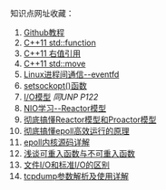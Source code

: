 知识点网址收藏：

1. [Github教程](https://blog.csdn.net/rj597306518/article/details/71307757)
2. [C++11 std::function](https://blog.csdn.net/shuilan0066/article/details/82788954)
3. [C++11 右值引用](https://blog.csdn.net/li1914309758/article/details/81663488)
4. [C++11 std::move](https://blog.csdn.net/p942005405/article/details/84644069/)
5. [Linux进程间通信--eventfd](https://blog.csdn.net/qq_28114615/article/details/97929524)
6. [setsockopt()函数](https://blog.csdn.net/qq_41097897/article/details/82845404)
7. [I/O模型](https://www.cnblogs.com/felixzh/p/10345929.html) *同UNP P122*
8. [NIO学习--Reactor模型](https://blog.csdn.net/qq924862077/article/details/81026740)
9. [彻底搞懂Reactor模型和Proactor模型](https://cloud.tencent.com/developer/article/1488120)
10. [彻底搞懂epoll高效运行的原理](https://mp.weixin.qq.com/s?__biz=MzUyNzgyNzAwNg==&mid=2247483925&idx=1&sn=1ac3e863594745c7466b0e88a688b203&scene=21#wechat_redirect)
11. [epoll内核源码详解](https://www.nowcoder.com/discuss/26226)
12. [浅谈可重入函数与不可重入函数](https://blog.csdn.net/u011123091/article/details/81748686)
13. [文件I/O和标准I/O的区别](https://blog.csdn.net/zqixiao_09/article/details/50444465) 
14. [tcpdump参数解析及使用详解](https://blog.csdn.net/lgh1117/article/details/80213397) 
